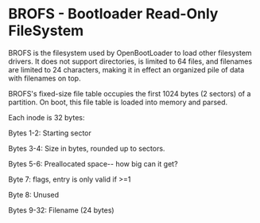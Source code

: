 # BROFS - Bootloader Read-Only FileSystem

BROFS is the filesystem used by OpenBootLoader to load other filesystem drivers. It does not support directories, is limited to 64 files, and filenames are limited to 24 characters, making it in effect an organized pile of data with filenames on top.

BROFS's fixed-size file table occupies the first 1024 bytes (2 sectors) of a partition. On boot, this file table is loaded into memory and parsed.

Each inode is 32 bytes:

Bytes 1-2: Starting sector

Bytes 3-4: Size in bytes, rounded up to sectors.

Bytes 5-6: Preallocated space-- how big can it get?

Byte 7: flags, entry is only valid if >=1

Byte 8: Unused

Bytes 9-32: Filename (24 bytes)
